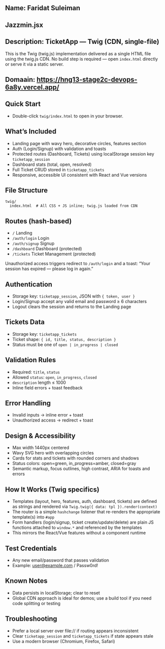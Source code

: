 ## Name: Faridat Suleiman
## Jazzmin.jsx
## Description: TicketApp — Twig (CDN, single-file)

This is the Twig (twig.js) implementation delivered as a single HTML file using the twig.js CDN. No build step is required — open `index.html` directly or serve it via a static server.

## Domaain: https://hng13-stage2c-devops-6a8y.vercel.app/

## Quick Start
- Double-click `twig/index.html` to open in your browser.

## What’s Included
- Landing page with wavy hero, decorative circles, features section
- Auth (Login/Signup) with validation and toasts
- Protected routes (Dashboard, Tickets) using localStorage session key `ticketapp_session`
- Dashboard stats (total, open, resolved)
- Full Ticket CRUD stored in `ticketapp_tickets`
- Responsive, accessible UI consistent with React and Vue versions

## File Structure
```
twig/
  index.html  # All CSS + JS inline; twig.js loaded from CDN
```

## Routes (hash-based)
- `/` Landing
- `/auth/login` Login
- `/auth/signup` Signup
- `/dashboard` Dashboard (protected)
- `/tickets` Ticket Management (protected)

Unauthorized access triggers redirect to `/auth/login` and a toast: “Your session has expired — please log in again.”

## Authentication
- Storage key: `ticketapp_session`, JSON with `{ token, user }`
- Login/Signup accept any valid email and password ≥ 6 characters
- Logout clears the session and returns to the Landing page

## Tickets Data
- Storage key: `ticketapp_tickets`
- Ticket shape: `{ id, title, status, description }`
- Status must be one of `open | in_progress | closed`

## Validation Rules
- Required: `title`, `status`
- Allowed `status`: `open`, `in_progress`, `closed`
- `description` length ≤ 1000
- Inline field errors + toast feedback

## Error Handling
- Invalid inputs → inline error + toast
- Unauthorized access → redirect + toast

## Design & Accessibility
- Max width 1440px centered
- Wavy SVG hero with overlapping circles
- Cards for stats and tickets with rounded corners and shadows
- Status colors: open=green, in_progress=amber, closed=gray
- Semantic markup, focus outlines, high contrast, ARIA for toasts and errors

## How It Works (Twig specifics)
- Templates (layout, hero, features, auth, dashboard, tickets) are defined as strings and rendered via `Twig.twig({ data: tpl }).render(context)`
- The router is a simple `hashchange` listener that re-renders the appropriate template(s) into `#app`
- Form handlers (login/signup, ticket create/update/delete) are plain JS functions attached to `window.*` and referenced by the templates
- This mirrors the React/Vue features without a component runtime

## Test Credentials
- Any new email/password that passes validation
- Example: user@example.com / Passw0rd!

## Known Notes
- Data persists in localStorage; clear to reset
- Global CDN approach is ideal for demos; use a build tool if you need code splitting or testing

## Troubleshooting
- Prefer a local server over file:// if routing appears inconsistent
- Clear `ticketapp_session` and `ticketapp_tickets` if state appears stale
- Use a modern browser (Chromium, Firefox, Safari)
